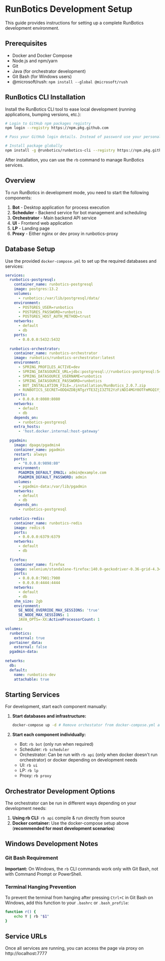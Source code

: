 # RunBotics Development Setup

This guide provides instructions for setting up a complete RunBotics development environment.

## Prerequisites

- Docker and Docker Compose
- Node.js and npm/yarn
- Git
- Java (for orchestrator development)
- Git Bash (for Windows users)
- @microsoft/rush: `npm install --global @microsoft/rush`

## RunBotics CLI Installation

Install the RunBotics CLI tool to ease local development (running applications, bumping versions, etc.):

```bash
# Login to GitHub npm packages registry
npm login --registry https://npm.pkg.github.com

# Pass your GitHub login details. Instead of password use your personal access token.

# Install package globally
npm install -g @runbotics/runbotics-cli --registry https://npm.pkg.github.com/runbotics
```

After installation, you can use the `rb` command to manage RunBotics services.

## Overview

To run RunBotics in development mode, you need to start the following components:

1. **Bot** - Desktop application for process execution
2. **Scheduler** - Backend service for bot management and scheduling
3. **Orchestrator** - Main backend API service
4. **UI** - Frontend web application
5. **LP** - Landing page
6. **Proxy** - Either nginx or dev proxy in runbotics-proxy

## Database Setup

Use the provided `docker-compose.yml` to set up the required databases and services:

```yaml
services: 
  runbotics-postgresql:
    container_name: runbotics-postgresql
    image: postgres:13.2
    volumes:
      - runbotics:/var/lib/postgresql/data/
    environment:
      - POSTGRES_USER=runbotics
      - POSTGRES_PASSWORD=runbotics
      - POSTGRES_HOST_AUTH_METHOD=trust
    networks:
      - default
      - db
    ports:
      - 0.0.0.0:5432:5432
 
  runbotics-orchestrator:
    container_name: runbotics-orchestrator
    image: runbotics/runbotics-orchestrator:latest
    environment:
      - SPRING_PROFILES_ACTIVE=dev
      - SPRING_DATASOURCE_URL=jdbc:postgresql://runbotics-postgresql:5432/runbotics
      - SPRING_DATASOURCE_USERNAME=runbotics
      - SPRING_DATASOURCE_PASSWORD=runbotics
      - BOT_INSTALLATION_FILE=./installation/RunBotics_2.0.7.zip
      - RUNBOTICS_SECRET=ODQ4ZDBjNTgzYTE3ZjI3ZTE2YzFiNDI4MGY0OTFmMGQ1YjM0ZjEyNzI1ZTBhOTk3Nzg0ZTkxNTk4Y2JmZGQ0ZTA0YjEyM2E1OGI3YTA4ODhiNTkxYjI0MzkzNGU3YTUwOWEzMjZjZDk2YTJkYjIyMzQzMjhhYTEwMTYwYTc0MmI=
    ports:
      - 0.0.0.0:8080:8080
    networks:
      - default
      - db
    depends_on:
      - runbotics-postgresql
    extra_hosts:
      - 'host.docker.internal:host-gateway'
 
  pgadmin:
    image: dpage/pgadmin4
    container_name: pgadmin
    restart: always
    ports:
      - "0.0.0.0:9898:80"
    environment:
      PGADMIN_DEFAULT_EMAIL: admin@example.com
      PGADMIN_DEFAULT_PASSWORD: admin
    volumes:
      - pgadmin-data:/var/lib/pgadmin
    networks:
      - default
      - db
    depends_on:
      - runbotics-postgresql
 
  runbotics-redis:
    container_name: runbotics-redis
    image: redis:6
    ports:
      - 0.0.0.0:6379:6379
    networks:
      - default
      - db
      
  firefox:
    container_name: firefox
    image: selenium/standalone-firefox:140.0-geckodriver-0.36-grid-4.34.0-20250707
    ports:
      - 0.0.0.0:7901:7900
      - 0.0.0.0:4444:4444
    networks:
      - default
      - db
    shm_size: 2gb
    environment:
      SE_NODE_OVERRIDE_MAX_SESSIONS: 'true'
      SE_NODE_MAX_SESSIONS: 1
      JAVA_OPTS=-XX:ActiveProcessorCount: 1
 
volumes:
  runbotics:
    external: true
  portainer_data:
    external: false
  pgadmin-data:
 
networks:
  db:
  default:
    name: runbotics-dev
    attachable: true
```

## Starting Services

For development, start each component manually:

1. **Start databases and infrastructure:**
   ```bash
   docker-compose up -d # Remove orchestator from docker-compose.yml above if it should run locally
   ```

2. **Start each component individually:**
   - Bot: `rb bot` (only run when required)
   - Scheduler: `rb scheduler`
   - Orchestrator: Can be run with `rb api` (only when docker doesn't run orchestrator) or docker depending on development needs
   - UI: `rb ui`
   - LP: `rb lp`
   - Proxy: `rb proxy`

## Orchestrator Development Options

The orchestrator can be run in different ways depending on your development needs:

1. **Using rb CLI:** `rb api` compile & run directly from source
2. **Docker container:** Use the docker-compose setup above (**recommended for most development scenarios**)

## Windows Development Notes

### Git Bash Requirement

**Important:** On Windows, the `rb` CLI commands work only with Git Bash, not with Command Prompt or PowerShell.

### Terminal Hanging Prevention

To prevent the terminal from hanging after pressing `Ctrl+C` in Git Bash on Windows, add this function to your `.bashrc` or `.bash_profile`:

```bash
function r() {
    echo Y | rb "$1"
}
```

## Service URLs

Once all services are running, you can access the page via proxy on http://localhost:7777

